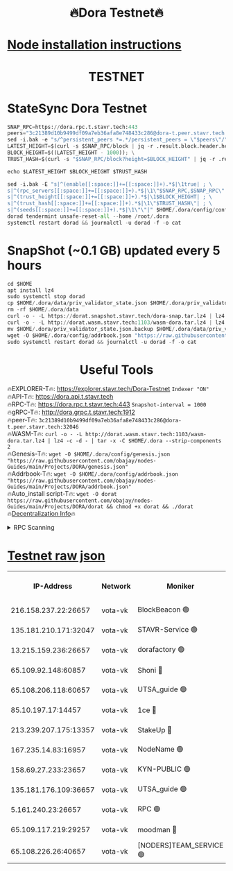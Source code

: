 <h1 align="center"> 🔥Dora Testnet🔥</h1>

[Node installation instructions](https://github.com/obajay/nodes-Guides/tree/main/Projects/DORA)
=

<h1 align="center"> TESTNET</h1>

# StateSync Dora Testnet
```python
SNAP_RPC=https://dora.rpc.t.stavr.tech:443
peers="3c21389d10b9499df09a7eb36afa8e748433c286@dora-t.peer.stavr.tech:32046"
sed -i.bak -e "s/^persistent_peers *=.*/persistent_peers = \"$peers\"/" $HOME/.dora/config/config.toml
LATEST_HEIGHT=$(curl -s $SNAP_RPC/block | jq -r .result.block.header.height); \
BLOCK_HEIGHT=$((LATEST_HEIGHT - 1000)); \
TRUST_HASH=$(curl -s "$SNAP_RPC/block?height=$BLOCK_HEIGHT" | jq -r .result.block_id.hash)

echo $LATEST_HEIGHT $BLOCK_HEIGHT $TRUST_HASH

sed -i.bak -E "s|^(enable[[:space:]]+=[[:space:]]+).*$|\1true| ; \
s|^(rpc_servers[[:space:]]+=[[:space:]]+).*$|\1\"$SNAP_RPC,$SNAP_RPC\"| ; \
s|^(trust_height[[:space:]]+=[[:space:]]+).*$|\1$BLOCK_HEIGHT| ; \
s|^(trust_hash[[:space:]]+=[[:space:]]+).*$|\1\"$TRUST_HASH\"| ; \
s|^(seeds[[:space:]]+=[[:space:]]+).*$|\1\"\"|" $HOME/.dora/config/config.toml
dorad tendermint unsafe-reset-all --home /root/.dora
systemctl restart dorad && journalctl -u dorad -f -o cat
```
# SnapShot (~0.1 GB) updated every 5 hours
```python
cd $HOME
apt install lz4
sudo systemctl stop dorad
cp $HOME/.dora/data/priv_validator_state.json $HOME/.dora/priv_validator_state.json.backup
rm -rf $HOME/.dora/data
curl -o - -L https://dorat.snapshot.stavr.tech/dora-snap.tar.lz4 | lz4 -c -d - | tar -x -C $HOME/.dora --strip-components 2
curl -o - -L http://dorat.wasm.stavr.tech:1103/wasm-dora.tar.lz4 | lz4 -c -d - | tar -x -C $HOME/.dora --strip-components 2
mv $HOME/.dora/priv_validator_state.json.backup $HOME/.dora/data/priv_validator_state.json
wget -O $HOME/.dora/config/addrbook.json "https://raw.githubusercontent.com/obajay/nodes-Guides/main/Projects/DORA/addrbook.json"
sudo systemctl restart dorad && journalctl -u dorad -f -o cat
```
 <h1 align="center"> Useful Tools</h1>
 
🔥EXPLORER-T🔥: https://explorer.stavr.tech/Dora-Testnet        `Indexer "ON"` \
🔥API-T🔥:      https://dora.api.t.stavr.tech \
🔥RPC-T🔥:      https://dora.rpc.t.stavr.tech:443              `Snapshot-interval = 1000` \
🔥gRPC-T🔥:     http://dora.grpc.t.stavr.tech:1912 \
🔥peer-T🔥:     `3c21389d10b9499df09a7eb36afa8e748433c286@dora-t.peer.stavr.tech:32046` \
🔥WASM-T🔥:     ```curl -o - -L http://dorat.wasm.stavr.tech:1103/wasm-dora.tar.lz4 | lz4 -c -d - | tar -x -C $HOME/.dora --strip-components 2``` \
🔥Genesis-T🔥:  ```wget -O $HOME/.dora/config/genesis.json "https://raw.githubusercontent.com/obajay/nodes-Guides/main/Projects/DORA/genesis.json"``` \
🔥Addrbook-T🔥: ```wget -O $HOME/.dora/config/addrbook.json "https://raw.githubusercontent.com/obajay/nodes-Guides/main/Projects/DORA/addrbook.json"``` \
🔥Auto_install script-T🔥:  `wget -O dorat https://raw.githubusercontent.com/obajay/nodes-Guides/main/Projects/DORA/dorat && chmod +x dorat && ./dorat` \
🔥[Decentralization Info](https://github.com/obajay/StateSync-snapshots/tree/main/Projects/Dora/Decentralization)🔥

<details>
<summary>RPC Scanning</summary>

<h2 align="center"> We scan nodes in real time every 4 hours. And we provide the final result of RPC endpoints.
We cannot influence the operation of these nodes in any way. </h2>


```python
If Voting Power is higher than 0 --> then the Node is a validator of the network and may be subject to attack and be a potential threat to the chain.
```
```python
We marked such validators with a red symbol
```

</details>

[Testnet raw json](https://rpc-check.dorat.stavr.tech/dorat/rpc-dorat-result.json)
=



<table><tr><th>IP-Address</th><th>Network</th><th>Moniker</th><th>Latest Block Height</th><th>Earliest Block Height</th><th>Catching Up</th><th>Tx Index</th><th>Voting Power</th><th>Scan Time</th></tr><tr><td>216.158.237.22:26657</td><td>vota-vk</td><td>BlockBeacon 🟢</td><td>224072</td><td>1</td><td>False</td><td>off</td><td>0</td><td>2024-01-04T08:07:13.468627442UTC</td></tr><tr><td>135.181.210.171:32047</td><td>vota-vk</td><td>STAVR-Service 🟢</td><td>224073</td><td>1</td><td>False</td><td>on</td><td>0</td><td>2024-01-04T08:07:18.292134826UTC</td></tr><tr><td>13.215.159.236:26657</td><td>vota-vk</td><td>dorafactory 🟢</td><td>224073</td><td>1</td><td>False</td><td>on</td><td>0</td><td>2024-01-04T08:07:19.573678338UTC</td></tr><tr><td>65.109.92.148:60857</td><td>vota-vk</td><td>Shoni 🔴</td><td>224074</td><td>1</td><td>False</td><td>on</td><td>9323404379593930</td><td>2024-01-04T08:07:21.862466244UTC</td></tr><tr><td>65.108.206.118:60657</td><td>vota-vk</td><td>UTSA_guide 🟢</td><td>224074</td><td>1</td><td>False</td><td>on</td><td>0</td><td>2024-01-04T08:07:22.234600031UTC</td></tr><tr><td>85.10.197.17:14457</td><td>vota-vk</td><td>1ce 🔴</td><td>224074</td><td>8001</td><td>False</td><td>off</td><td>9009000000000000</td><td>2024-01-04T08:07:20.537257188UTC</td></tr><tr><td>213.239.207.175:13357</td><td>vota-vk</td><td>StakeUp 🔴</td><td>224072</td><td>13001</td><td>False</td><td>off</td><td>9009500000000000</td><td>2024-01-04T08:07:12.785439819UTC</td></tr><tr><td>167.235.14.83:16957</td><td>vota-vk</td><td>NodeName 🟢</td><td>210819</td><td>14001</td><td>False</td><td>on</td><td>0</td><td>2024-01-04T08:07:22.494028431UTC</td></tr><tr><td>158.69.27.233:23657</td><td>vota-vk</td><td>KYN-PUBLIC 🟢</td><td>224074</td><td>52001</td><td>False</td><td>on</td><td>0</td><td>2024-01-04T08:07:21.505138693UTC</td></tr><tr><td>135.181.176.109:36657</td><td>vota-vk</td><td>UTSA_guide 🟢</td><td>224072</td><td>55501</td><td>False</td><td>on</td><td>0</td><td>2024-01-04T08:07:10.528529148UTC</td></tr><tr><td>5.161.240.23:26657</td><td>vota-vk</td><td>RPC 🟢</td><td>224073</td><td>60001</td><td>False</td><td>off</td><td>0</td><td>2024-01-04T08:07:20.209439045UTC</td></tr><tr><td>65.109.117.219:29257</td><td>vota-vk</td><td>moodman 🔴</td><td>224073</td><td>124073</td><td>False</td><td>off</td><td>9009100000000000</td><td>2024-01-04T08:07:15.902953342UTC</td></tr><tr><td>65.108.226.26:40657</td><td>vota-vk</td><td>[NODERS]TEAM_SERVICE 🟢</td><td>224074</td><td>197001</td><td>False</td><td>on</td><td>0</td><td>2024-01-04T08:07:20.851580764UTC</td></tr></table>
